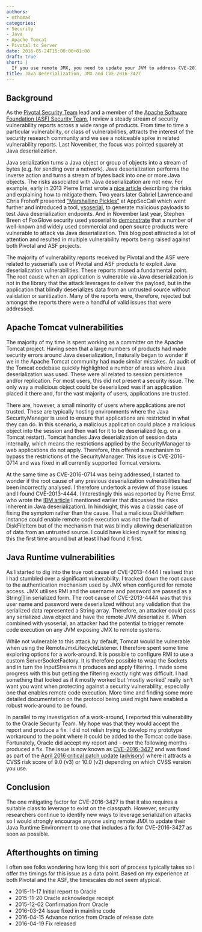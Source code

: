 ```yaml
---
authors:
- mthomas
categories:
- Security
- Java
- Apache Tomcat
- Pivotal tc Server
date: 2016-05-24T15:00:00+01:00
draft: true
short: |
  If you use remote JMX, you need to update your JVM to address CVE-2016-3427
title: Java Deserialization, JMX and CVE-2016-3427
---
```


## Background
As the [Pivotal Security Team](https://pivotal.io/security) lead and a member of the [Apache Software Foundation (ASF) Security Team](https://www.apache.org/security), I review a steady stream of security vulnerability reports across a wide range of products. From time to time a particular vulnerability, or class of vulnerabilities, attracts the interest of the security research community and we see a noticeable spike in related vulnerability reports. Last November, the focus was pointed squarely at Java deserialization.

Java serialization turns a Java object or group of objects into a stream of bytes (e.g. for sending over a network). Java deserialization performs the inverse action and turns a stream of bytes back into one or more Java objects. The risks associated with Java deserialization are not new. For example, early in 2013 Pierre Ernst wrote a [nice article](http://www.ibm.com/developerworks/java/library/se-lookahead/index.html) describing the risks and explaining how to mitigate them. Two years later Gabriel Lawrence and Chris Frohoff presented [“Marshalling Pickles”](http://frohoff.github.io/appseccali-marshalling-pickles/) at AppSecCali which went further and introduced a tool, [ysoserial](https://github.com/frohoff/ysoserial), to generate malicious payloads to test Java deserialization endpoints. And in November last year, Stephen Breen of FoxGlove security used ysoserial to [demonstrate](http://foxglovesecurity.com/2015/11/06/what-do-weblogic-websphere-jboss-jenkins-opennms-and-your-application-have-in-common-this-vulnerability/) that a number of well-known and widely used commercial and open source products were vulnerable to attack via Java deserialization. This blog post attracted a lot of attention and resulted in multiple vulnerability reports being raised against both Pivotal and ASF projects.

The majority of vulnerability reports received by Pivotal and the ASF were related to ysoserial’s use of Pivotal and ASF products to exploit Java deserialization vulnerabilities. These reports missed a fundamental point. The root cause when an application is vulnerable via Java deserialization is not in the library that the attack leverages to deliver the payload, but in the application that blindly deserializes data from an untrusted source without validation or sanitization. Many of the reports were, therefore, rejected but amongst the reports there were a handful of valid issues that were addressed.

## Apache Tomcat vulnerabilities
The majority of my time is spent working as a committer on the Apache Tomcat project. Having seen that a large numbers of products had made security errors around Java deserialization, I naturally began to wonder if we in the Apache Tomcat community had made similar mistakes. An audit of the Tomcat codebase quickly highlighted a number of areas where Java deserialization was used. These were all related to session persistence and/or replication. For most users, this did not present a security issue. The only way a malicious object could be deserialized was if an application placed it there and, for the vast majority of users, applications are trusted.

There are, however, a small minority of users where applications are not trusted. These are typically hosting environments where the Java SecurityManager is used to ensure that applications are restricted in what they can do. In this scenario, a malicious application could place a malicious object into the session and then wait for it to be deserialized (e.g. on a Tomcat restart). Tomcat handles Java deserialization of session data internally, which means the restrictions applied by the SecurityManager to web applications do not apply. Therefore, this offered a mechanism to bypass the restrictions of the SecurityManager. This issue is CVE-2016-0714 and was fixed in all currently supported Tomcat versions.

At the same time as CVE-2016-0714 was being addressed, I started to wonder if the root cause of any previous deserialization vulnerabilities had been incorrectly analysed. I therefore undertook a review of those issues and I found CVE-2013-4444. (Interestingly this was reported by Pierre Ernst who wrote the [IBM article](http://www.ibm.com/developerworks/java/library/se-lookahead/index.html) I mentioned earlier that discussed the risks inherent in Java deserialization). In hindsight, this was a classic case of fixing the symptom rather than the cause. That a malicious DiskFileItem instance could enable remote code execution was not the fault of DiskFileItem but of the mechanism that was blindly allowing deserialization of data from an untrusted source. I could have kicked myself for missing this the first time around but at least I had found it first.

## Java Runtime vulnerabilities
As I started to dig into the true root cause of CVE-2013-4444 I realised that I had stumbled over a significant vulnerability. I tracked down the root cause to the authentication mechanism used by JMX when configured for remote access. JMX utilises RMI and the username and password are passed as a String[] in serialized form. The root cause of CVE-2013-4444 was that this user name and password were deserialized without any validation that the serialized data represented a String array. Therefore, an attacker could pass any serialized Java object and have the remote JVM deserialize it. When combined with ysoserial, an attacker had the potential to trigger remote code execution on any JVM exposing JMX to remote systems.

While not vulnerable to this attack by default, Tomcat would be vulnerable when using the RemoteJmxLifecycleListener. I therefore spent some time exploring options for a work-around. It is possible to configure RMI to use a custom ServerSocketFactory. It is therefore possible to wrap the Sockets and in turn the InputStreams it produces and apply filtering. I made some progress with this but getting the filtering exactly right was difficult. I had something that looked as if it mostly worked but ‘mostly worked’ really isn’t want you want when protecting against a security vulnerability, especially one that enables remote code execution. More time and finding some more detailed documentation on the protocol being used might have enabled a robust work-around to be found.

In parallel to my investigation of a work-around, I reported this vulnerability to the Oracle Security Team. My hope was that they would accept the report and produce a fix. I did not relish trying to develop my prototype workaround to the point where it could be added to the Tomcat code base. Fortunately, Oracle did accept my report and - over the following months - produced a fix. The issue is now known as [CVE-2016-3427](https://cve.mitre.org/cgi-bin/cvename.cgi?name=CVE-2016-3427) and was fixed as part of the [April 2016 critical patch update](http://www.oracle.com/technetwork/topics/security/cpuapr2016-2881694.html) ([advisory](http://www.oracle.com/technetwork/security-advisory/cpuapr2016v3-2985753.html)) where it attracts a CVSS risk score of 9.0 (v3) or 10.0 (v2) depending on which CVSS version you use.

## Conclusion
The one mitigating factor for CVE-2016-3427 is that it also requires a suitable class to leverage to exist on the classpath. However, security researchers continue to identify new ways to leverage serialization attacks so I would strongly encourage anyone using remote JMX to update their Java Runtime Environment to one that includes a fix for CVE-2016-3427 as soon as possible.

## Afterthoughts on timing
I often see folks wondering how long this sort of process typically takes so I offer the timings for this issue as a data point. Based on my experience at both Pivotal and the ASF, the timescales do not seem atypical.

* 2015-11-17 Initial report to Oracle
* 2015-11-20 Oracle acknowledge receipt
* 2015-12-02 Confirmation from Oracle
* 2016-03-24 Issue fixed in mainline code
* 2016-04-15 Advance notice from Oracle of release date
* 2016-04-19 Fix released
